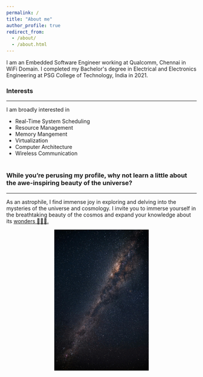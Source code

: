 ```yaml
---
permalink: /
title: "About me"
author_profile: true
redirect_from: 
  - /about/
  - /about.html
---
```


I am an Embedded Software Engineer working at Qualcomm, Chennai in WiFi Domain. I completed my Bachelor's degree in Electrical and Electronics Engineering at PSG College of Technology, India in 2021.

### Interests
___

I am broadly interested in 
- Real-Time System Scheduling
- Resource Management
- Memory Mangement
- Virtualization
- Computer Architecture
- Wireless Communication
<br/><br/>

### While you’re perusing my profile, why not learn a little about the awe-inspiring beauty of the universe?
___

As an astrophile, I find immense joy in exploring and delving into the mysteries of the universe and cosmology. I invite you to immerse yourself in the breathtaking beauty of the cosmos and expand your knowledge about its <a target="_blank" rel="noopener noreferrer" href="https://spaceplace.nasa.gov/constellations/en/">wonders 🌌🔭✨.</a>

<p align="center">
  <img src="/images/galaxy.jpg" alt="drawing" width="250"/>
</p>
